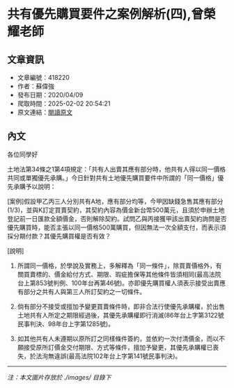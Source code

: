 # 共有優先購買要件之案例解析(四),曾榮耀老師

## 文章資訊
- 文章編號：418220
- 作者：蘇偉強
- 發布日期：2020/04/09
- 爬取時間：2025-02-02 20:54:21
- 原文連結：[閱讀原文](https://real-estate.get.com.tw/Columns/detail.aspx?no=418220)

## 內文
各位同學好

土地法第34條之1第4項規定：「共有人出賣其應有部分時，他共有人得以同一價格共同或單獨優先承購。」今日針對共有土地優先購買要件中所謂的「同一價格」優先承購予以說明：

[案例]假設甲乙丙三人分別共有A地，應有部分均等，今甲因缺錢急售其應有部分(1/3)，並與K訂定買賣契約，其契約內容為價金新台幣500萬元，且須於申辦土地登記前一日匯款全額價金，否則解除契約。試問乙與丙接獲甲該出賣契約詢問是否優先購買時，能否主張以同一價格500萬購買，但因無法一次全額支付，而表示須採分期付款？其優先購買權是否有效？

[說明]

1. 所謂同一價格，於學說及實務上，多解釋為「同一條件」，除買賣價格外，有關買賣標的、價金給付方式、期限、瑕疵擔保等其他條件皆須相同(最高法院台上第853號判例、100年台再第46號)。亦即優先購買權人須表示接受出賣應有部分之共有人與第三人所訂契約之一切條件。

2. 倘有部分不接受或擅加予變更買賣條件時，即非合法行使優先承購權，於出售土地共有人所定之期限經過後，其優先承購權即行消滅(86年台上字第3122號民事判決、98年台上字第1285號)。

3. 如其他共有人未遵期以原所訂之同樣條件簽約，並依約一次付清價金，而以不願接受原所訂價金交付期限、方式等條件，擅加予變更，其優先承購權已喪失，於法洵無違誤(最高法院102年台上字第141號民事判決)。

---
*注：本文圖片存放於 ./images/ 目錄下*
